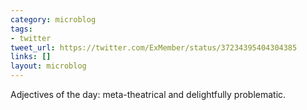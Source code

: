 ```yaml
---
category: microblog
tags:
- twitter
tweet_url: https://twitter.com/ExMember/status/37234395404304385
links: []
layout: microblog
---
```

Adjectives of the day: meta-theatrical and delightfully problematic.
